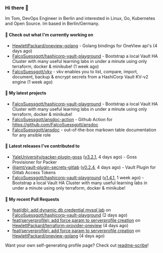 ### Hi there 👋

Im Tom, DevOps Engineer in Berlin and interested in Linux, Go, Kubernetes and Open Source.
Im based in Berlin/Germany.

#### 👷 Check out what I'm currently working on

- [HewlettPackard/oneview-golang](https://github.com/HewlettPackard/oneview-golang) - Golang bindings for OneView api&#39;s (4 days ago)
- [FalcoSuessgott/hashicorp-vault-playground](https://github.com/FalcoSuessgott/hashicorp-vault-playground) - Bootstrap a local Vault HA Cluster with many useful learning labs in under a minute using only terraform, docker &amp; minikube! (1 week ago)
- [FalcoSuessgott/vkv](https://github.com/FalcoSuessgott/vkv) - vkv enables you to list, compare, import, document, backup &amp; encrypt secrets from a HashiCorp Vault KV-v2 engine (1 week ago)

#### 🌱 My latest projects

- [FalcoSuessgott/hashicorp-vault-playground](https://github.com/FalcoSuessgott/hashicorp-vault-playground) - Bootstrap a local Vault HA Cluster with many useful learning labs in under a minute using only terraform, docker &amp; minikube!
- [FalcoSuessgott/ansdoc-action](https://github.com/FalcoSuessgott/ansdoc-action) - Github Action for https://github.com/FalcoSuessgott/ansdoc
- [FalcoSuessgott/ansdoc](https://github.com/FalcoSuessgott/ansdoc) - out-of-the-box markown table documentation for any ansible role

#### 🔭 Latest releases I've contributed to

- [YaleUniversity/packer-plugin-goss](https://github.com/YaleUniversity/packer-plugin-goss) ([v3.2.1](https://github.com/YaleUniversity/packer-plugin-goss/releases/tag/v3.2.1), 4 days ago) - Goss Provisioner for Packer
- [ilijamt/vault-plugin-secrets-gitlab](https://github.com/ilijamt/vault-plugin-secrets-gitlab) ([v0.2.4](https://github.com/ilijamt/vault-plugin-secrets-gitlab/releases/tag/v0.2.4), 4 days ago) - Vault Plugin for Gitlab Access Tokens
- [FalcoSuessgott/hashicorp-vault-playground](https://github.com/FalcoSuessgott/hashicorp-vault-playground) ([v1.4.1](https://github.com/FalcoSuessgott/hashicorp-vault-playground/releases/tag/v1.4.1), 1 week ago) - Bootstrap a local Vault HA Cluster with many useful learning labs in under a minute using only terraform, docker &amp; minikube!

#### 🔨 My recent Pull Requests

- [feat(db): add dynamic db credential mysql lab](https://github.com/FalcoSuessgott/hashicorp-vault-playground/pull/18) on [FalcoSuessgott/hashicorp-vault-playground](https://github.com/FalcoSuessgott/hashicorp-vault-playground) (2 days ago)
- [feat(serverprofile): add force param to serverprofile creation](https://github.com/HewlettPackard/terraform-provider-oneview/pull/551) on [HewlettPackard/terraform-provider-oneview](https://github.com/HewlettPackard/terraform-provider-oneview) (4 days ago)
- [feat(serverprofile): add force param to serverprofile creation](https://github.com/HewlettPackard/oneview-golang/pull/403) on [HewlettPackard/oneview-golang](https://github.com/HewlettPackard/oneview-golang) (4 days ago)

Want your own self-generating profile page? Check out [readme-scribe](https://github.com/muesli/readme-scribe)!